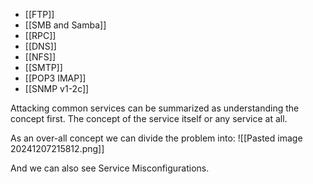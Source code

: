 - [[FTP]]
- [[SMB and Samba]]
- [[RPC]]
- [[DNS]]
- [[NFS]]
- [[SMTP]]
- [[POP3 IMAP]]
- [[SNMP v1-2c]]



Attacking common services can be summarized as understanding the concept first. The concept of the service itself or any service at all.

As an over-all concept we can divide the problem into:
![[Pasted image 20241207215812.png]]


And we can also see Service Misconfigurations.
